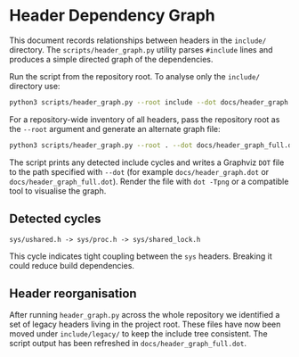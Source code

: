 # Header Dependency Graph

This document records relationships between headers in the `include/`
directory. The `scripts/header_graph.py` utility parses `#include` lines and
produces a simple directed graph of the dependencies.

Run the script from the repository root.  To analyse only the `include/`
directory use:

```sh
python3 scripts/header_graph.py --root include --dot docs/header_graph.dot
```

For a repository-wide inventory of all headers, pass the repository root as the
`--root` argument and generate an alternate graph file:

```sh
python3 scripts/header_graph.py --root . --dot docs/header_graph_full.dot
```

The script prints any detected include cycles and writes a Graphviz `DOT`
file to the path specified with `--dot` (for example
`docs/header_graph.dot` or `docs/header_graph_full.dot`). Render the file
with `dot -Tpng` or a compatible tool to visualise the graph.

## Detected cycles

```
sys/ushared.h -> sys/proc.h -> sys/shared_lock.h
```

This cycle indicates tight coupling between the `sys` headers. Breaking it
could reduce build dependencies.

## Header reorganisation

After running `header_graph.py` across the whole repository we identified a set of legacy
headers living in the project root. These files have now been moved under
`include/legacy/` to keep the include tree consistent. The script output has
been refreshed in `docs/header_graph_full.dot`.
